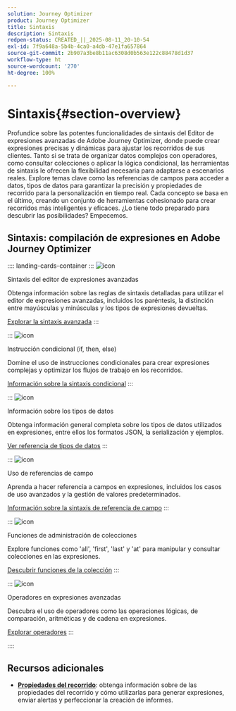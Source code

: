 ```yaml
---
solution: Journey Optimizer
product: Journey Optimizer
title: Sintaxis
description: Sintaxis
redpen-status: CREATED_||_2025-08-11_20-10-54
exl-id: 7f9a648a-5b4b-4ca0-a4db-47e1fa657864
source-git-commit: 2b907a3be8b11ac6308d0b563e122c88478d1d37
workflow-type: ht
source-wordcount: '270'
ht-degree: 100%

---
```


# Sintaxis{#section-overview}

Profundice sobre las potentes funcionalidades de sintaxis del Editor de expresiones avanzadas de Adobe Journey Optimizer, donde puede crear expresiones precisas y dinámicas para ajustar los recorridos de sus clientes. Tanto si se trata de organizar datos complejos con operadores, como consultar colecciones o aplicar la lógica condicional, las herramientas de sintaxis le ofrecen la flexibilidad necesaria para adaptarse a escenarios reales. Explore temas clave como las referencias de campos para acceder a datos, tipos de datos para garantizar la precisión y propiedades de recorrido para la personalización en tiempo real. Cada concepto se basa en el último, creando un conjunto de herramientas cohesionado para crear recorridos más inteligentes y eficaces. ¿Lo tiene todo preparado para descubrir las posibilidades? Empecemos.

## Sintaxis: compilación de expresiones en Adobe Journey Optimizer

:::: landing-cards-container
:::
![icon](https://cdn.experienceleague.adobe.com/icons/code-branch.svg)

Sintaxis del editor de expresiones avanzadas

Obtenga información sobre las reglas de sintaxis detalladas para utilizar el editor de expresiones avanzadas, incluidos los paréntesis, la distinción entre mayúsculas y minúsculas y los tipos de expresiones devueltas.

[Explorar la sintaxis avanzada](../using/building-journeys/expression/generalities.md)
:::

:::
![icon](https://cdn.experienceleague.adobe.com/icons/list-check.svg)

Instrucción condicional (if, then, else)

Domine el uso de instrucciones condicionales para crear expresiones complejas y optimizar los flujos de trabajo en los recorridos.

[Información sobre la sintaxis condicional](../using/building-journeys/expression/conditional-instruction.md)
:::

:::
![icon](https://cdn.experienceleague.adobe.com/icons/book.svg)

Información sobre los tipos de datos

Obtenga información general completa sobre los tipos de datos utilizados en expresiones, entre ellos los formatos JSON, la serialización y ejemplos.

[Ver referencia de tipos de datos](../using/building-journeys/expression/data-types.md)
:::

:::
![icon](https://cdn.experienceleague.adobe.com/icons/code-branch.svg)

Uso de referencias de campo

Aprenda a hacer referencia a campos en expresiones, incluidos los casos de uso avanzados y la gestión de valores predeterminados.

[Información sobre la sintaxis de referencia de campo](../using/building-journeys/expression/field-references.md)
:::

:::
![icon](https://cdn.experienceleague.adobe.com/icons/gear.svg)

Funciones de administración de colecciones

Explore funciones como &#39;all&#39;, &#39;first&#39;, &#39;last&#39; y &#39;at&#39; para manipular y consultar colecciones en las expresiones.

[Descubrir funciones de la colección](../using/building-journeys/expression/collection-management-functions.md)
:::

:::
![icon](https://cdn.experienceleague.adobe.com/icons/screwdriver-wrench.svg)

Operadores en expresiones avanzadas

Descubra el uso de operadores como las operaciones lógicas, de comparación, aritméticas y de cadena en expresiones.

[Explorar operadores](../using/building-journeys/expression/operators.md)
:::

::::


## Recursos adicionales

- **[Propiedades del recorrido](../using/building-journeys/expression/journey-properties.md)**: obtenga información sobre de las propiedades del recorrido y cómo utilizarlas para generar expresiones, enviar alertas y perfeccionar la creación de informes.
